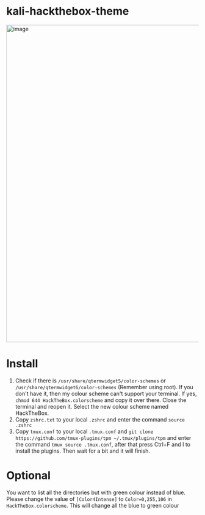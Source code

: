 # kali-hackthebox-theme

<img width="1901" height="831" alt="image" src="https://github.com/user-attachments/assets/702c1c3c-834a-4d3e-822f-d687833b9bf7" />

# Install
1. Check if there is `/usr/share/qtermwidget5/color-schemes` or `/usr/share/qtermwidget6/color-schemes` (Remember using root). If you don't have it, then my colour scheme can't support your terminal. If yes, `chmod 644 HackTheBox.colorscheme` and copy it over there. Close the terminal and reopen it. Select the new colour scheme named HackTheBox.
2. Copy `zshrc.txt` to your local `.zshrc` and enter the command `source .zshrc`
3. Copy `tmux.conf` to your local `.tmux.conf` and `git clone https://github.com/tmux-plugins/tpm ~/.tmux/plugins/tpm` and enter the command `tmux source .tmux.conf`, after that press Ctrl+F and I to install the plugins. Then wait for a bit and it will finish. 

# Optional
You want to list all the directories but with green colour instead of blue. Please change the value of `[Color4Intense]` to `Color=0,255,106` in `HackTheBox.colorscheme`. This will change all the blue to green colour
